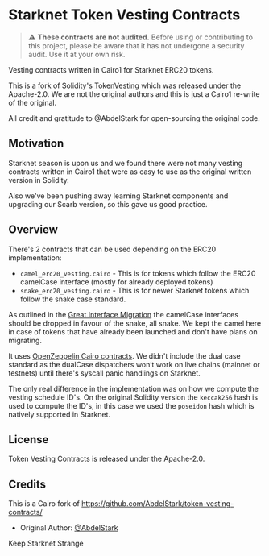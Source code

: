 # Starknet Token Vesting Contracts

> :warning: **These contracts are not audited.** Before using or contributing to this project, please be aware that it has not undergone a security audit. Use it at your own risk.

Vesting contracts written in Cairo1 for Starknet ERC20 tokens.

This is a fork of Solidity's [TokenVesting](https://github.com/AbdelStark/token-vesting-contracts/) which was released under the Apache-2.0.
We are not the original authors and this is just a Cairo1 re-write of the original.

All credit and gratitude to @AbdelStark for open-sourcing the original code.

## Motivation

Starknet season is upon us and we found there were not many vesting contracts written in Cairo1 that were as easy to use
as the original written version in Solidity.

Also we've been pushing away learning Starknet components and upgrading our Scarb version, so this gave us good practice.

## Overview

There's 2 contracts that can be used depending on the ERC20 implementation:

- `camel_erc20_vesting.cairo` - This is for tokens which follow the ERC20 camelCase interface (mostly for already deployed tokens)
- `snake_erc20_vesting.cairo` - This is for newer Starknet tokens which follow the snake case standard.

As outlined in the [Great Interface Migration](https://community.starknet.io/t/the-great-interface-migration/92107) the camelCase
interfaces should be dropped in favour of the snake, all snake. We kept the camel here in case of tokens that have already been
launched and don't have plans on migrating.

It uses [OpenZeppelin Cairo contracts](https://github.com/OpenZeppelin/cairo-contracts/). We didn't include the dual case standard
as the dualCase dispatchers won’t work on live chains (mainnet or testnets) until there's syscall panic handlings on Starknet.

The only real difference in the implementation was on how we compute the vesting schedule ID's. On the original Solidity version the `keccak256`
hash is used to compute the ID's, in this case we used the `poseidon` hash which is natively supported in Starknet.

## License

Token Vesting Contracts is released under the Apache-2.0.

## Credits

This is a Cairo fork of https://github.com/AbdelStark/token-vesting-contracts/

- Original Author: [@AbdelStark](https://github.com/AbdelStark/token-vesting-contracts/)

Keep Starknet Strange
